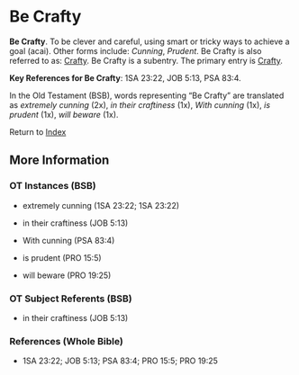# Be Crafty
**Be Crafty**. 
To be clever and careful, using smart or tricky ways to achieve a goal (acai). 
Other forms include: 
*Cunning*, *Prudent*. 
Be Crafty is also referred to as: 
[Crafty](Crafty.md). 
Be Crafty is a subentry. The primary entry is 
[Crafty](Crafty.md). 


**Key References for Be Crafty**: 
1SA 23:22, JOB 5:13, PSA 83:4. 


In the Old Testament (BSB), words representing “Be Crafty” are translated as 
*extremely cunning* (2x), *in their craftiness* (1x), *With cunning* (1x), *is prudent* (1x), *will beware* (1x). 




Return to [Index](00-Index.md)

## More Information

### OT Instances (BSB)

* extremely cunning (1SA 23:22; 1SA 23:22)

* in their craftiness (JOB 5:13)

* With cunning (PSA 83:4)

* is prudent (PRO 15:5)

* will beware (PRO 19:25)



### OT Subject Referents (BSB)

* in their craftiness (JOB 5:13)



### References (Whole Bible)

* 1SA 23:22; JOB 5:13; PSA 83:4; PRO 15:5; PRO 19:25




